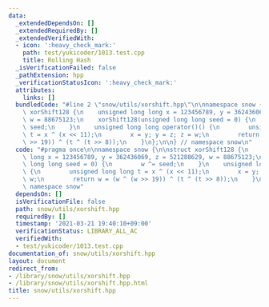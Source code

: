 ```yaml
---
data:
  _extendedDependsOn: []
  _extendedRequiredBy: []
  _extendedVerifiedWith:
  - icon: ':heavy_check_mark:'
    path: test/yukicoder/1013.test.cpp
    title: Rolling Hash
  _isVerificationFailed: false
  _pathExtension: hpp
  _verificationStatusIcon: ':heavy_check_mark:'
  attributes:
    links: []
  bundledCode: "#line 2 \"snow/utils/xorshift.hpp\"\n\nnamespace snow {\n\nstruct\
    \ xorShift128 {\n    unsigned long long x = 123456789, y = 362436069, z = 521288629,\
    \ w = 88675123;\n    xorShift128(unsigned long long seed = 0) {\n        w ^=\
    \ seed;\n    }\n    unsigned long long operator()() {\n        unsigned long long\
    \ t = x ^ (x << 11);\n        x = y; y = z; z = w;\n        return w = (w ^ (w\
    \ >> 19)) ^ (t ^ (t >> 8));\n    }\n};\n\n} // namespace snow\n"
  code: "#pragma once\n\nnamespace snow {\n\nstruct xorShift128 {\n    unsigned long\
    \ long x = 123456789, y = 362436069, z = 521288629, w = 88675123;\n    xorShift128(unsigned\
    \ long long seed = 0) {\n        w ^= seed;\n    }\n    unsigned long long operator()()\
    \ {\n        unsigned long long t = x ^ (x << 11);\n        x = y; y = z; z =\
    \ w;\n        return w = (w ^ (w >> 19)) ^ (t ^ (t >> 8));\n    }\n};\n\n} //\
    \ namespace snow"
  dependsOn: []
  isVerificationFile: false
  path: snow/utils/xorshift.hpp
  requiredBy: []
  timestamp: '2021-03-21 19:40:10+09:00'
  verificationStatus: LIBRARY_ALL_AC
  verifiedWith:
  - test/yukicoder/1013.test.cpp
documentation_of: snow/utils/xorshift.hpp
layout: document
redirect_from:
- /library/snow/utils/xorshift.hpp
- /library/snow/utils/xorshift.hpp.html
title: snow/utils/xorshift.hpp
---
```


